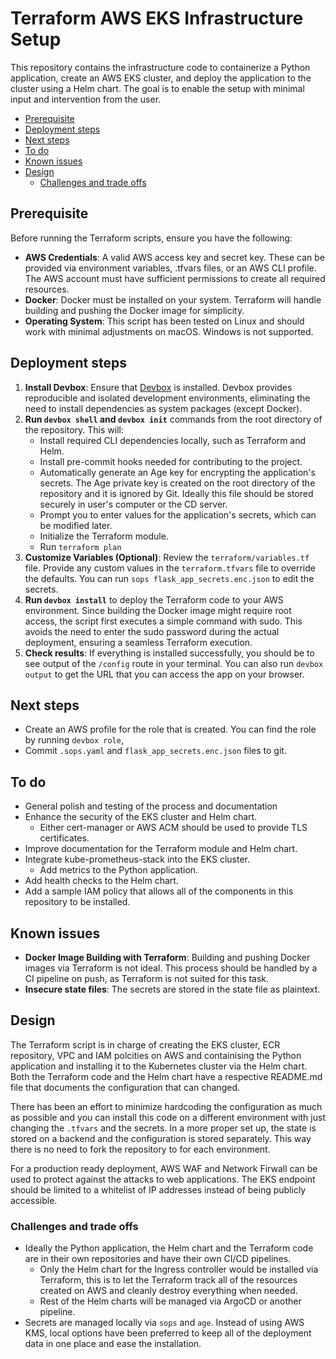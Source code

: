 # Terraform AWS EKS Infrastructure Setup
This repository contains the infrastructure code to containerize a Python application, create an AWS EKS cluster, and deploy the application to the cluster using a Helm chart. The goal is to enable the setup with minimal input and intervention from the user.

<!-- START doctoc generated TOC please keep comment here to allow auto update -->
<!-- DON'T EDIT THIS SECTION, INSTEAD RE-RUN doctoc TO UPDATE -->

- [Prerequisite](#prerequisite)
- [Deployment steps](#deployment-steps)
- [Next steps](#next-steps)
- [To do](#to-do)
- [Known issues](#known-issues)
- [Design](#design)
  - [Challenges and trade offs](#challenges-and-trade-offs)

<!-- END doctoc generated TOC please keep comment here to allow auto update -->

## Prerequisite
Before running the Terraform scripts, ensure you have the following:
- **AWS Credentials**: A valid AWS access key and secret key. These can be provided via environment variables, .tfvars files, or an AWS CLI profile. The AWS account must have sufficient permissions to create all required resources.
- **Docker**: Docker must be installed on your system. Terraform will handle building and pushing the Docker image for simplicity.
- **Operating System**: This script has been tested on Linux and should work with minimal adjustments on macOS. Windows is not supported.

## Deployment steps
1. **Install Devbox**: Ensure that [Devbox](https://jetify-com.vercel.app/docs/devbox/installing_devbox/#install-devbox) is installed. Devbox provides reproducible and isolated development environments, eliminating the need to install dependencies as system packages (except Docker).
2. **Run `devbox shell` and `devbox init`** commands from the root directory of the repository. This will:
    - Install required CLI dependencies locally, such as Terraform and Helm.
    - Install pre-commit hooks needed for contributing to the project.
    - Automatically generate an Age key for encrypting the application's secrets. The Age private key is created on the root directory of the repository and it is ignored by Git. Ideally this file should be stored securely in user's computer or the CD server.
    - Prompt you to enter values for the application's secrets, which can be modified later.
    - Initialize the Terraform module.
    - Run `terraform plan`
3. **Customize Variables (Optional)**: Review the `terraform/variables.tf` file. Provide any custom values in the `terraform.tfvars` file to override the defaults. You can run `sops flask_app_secrets.enc.json` to edit the secrets.
4. **Run `devbox install`** to deploy the Terraform code to your AWS environment. Since building the Docker image might require root access, the script first executes a simple command with sudo. This avoids the need to enter the sudo password during the actual deployment, ensuring a seamless Terraform execution.
5. **Check results**: If everything is installed successfully, you should be to see output of the `/config` route in your terminal. You can also run `devbox output` to get the URL that you can access the app on your browser.

## Next steps
- Create an AWS profile for the role that is created. You can find the role by running `devbox role`,
- Commit `.sops.yaml` and `flask_app_secrets.enc.json` files to git.

## To do
- General polish and testing of the process and documentation
- Enhance the security of the EKS cluster and Helm chart.
  - Either cert-manager or AWS ACM should be used to provide TLS certificates.
- Improve documentation for the Terraform module and Helm chart.
- Integrate kube-prometheus-stack into the EKS cluster.
  - Add metrics to the Python application.
- Add health checks to the Helm chart.
- Add a sample IAM policy that allows all of the components in this repository to be installed.

## Known issues
- **Docker Image Building with Terraform**: Building and pushing Docker images via Terraform is not ideal. This process should be handled by a CI pipeline on push, as Terraform is not suited for this task.
- **Insecure state files**: The secrets are stored in the state file as plaintext.

## Design
The Terraform script is in charge of creating the EKS cluster, ECR repository, VPC and IAM polcities on AWS and containising the Python application and installing it to the Kubernetes cluster via the Helm chart. Both the Terraform code and the Helm chart have a respective README.md file that documents the configuration that can changed.

There has been an effort to minimize hardcoding the configuration as much as possible and you can install this code on a different environment with just changing the `.tfvars` and the secrets. In a more proper set up, the state is stored on a backend and the configuration is stored separately. This way there is no need to fork the repository to for each environment.

For a production ready deployment, AWS WAF and Network Firwall can be used to protect against the attacks to web applications. The EKS endpoint should be limited to a whitelist of IP addresses instead of being publicly accessible.

### Challenges and trade offs
- Ideally the Python application, the Helm chart and the Terraform code are in their own repositories and have their own CI/CD pipelines.
  - Only the Helm chart for the Ingress controller would be installed via Terraform, this is to let the Terraform track all of the resources created on AWS and cleanly destroy everything when needed.
  - Rest of the Helm charts will be managed via ArgoCD or another pipeline.
- Secrets are managed locally via `sops` and `age`. Instead of using AWS KMS, local options have been preferred to keep all of the deployment data in one place and ease the installation.
